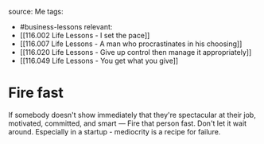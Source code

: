 source: Me
tags:
- #business-lessons 
relevant:
- [[116.002 Life Lessons - I set the pace]]
- [[116.007 Life Lessons - A man who procrastinates in his choosing]]
- [[116.020 Life Lessons - Give up control then manage it appropriately]]
- [[116.049 Life Lessons - You get what you give]]

# Fire fast

If somebody doesn't show immediately that they're spectacular at their job, motivated, committed, and smart — Fire that person fast. Don't let it wait around. Especially in a startup - mediocrity is a recipe for failure.

